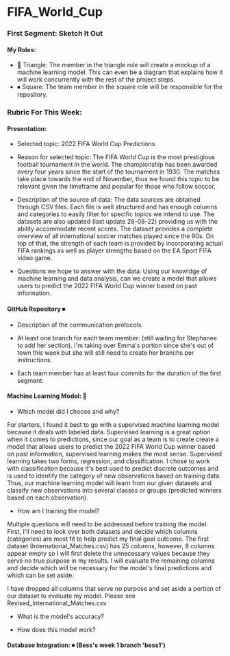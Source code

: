 # FIFA_World_Cup

### First Segment: Sketch It Out 
#### My Roles:
- 🔼 Triangle: The member in the triangle role will create a mockup of a machine learning model. This can even be a diagram that explains how it will work concurrently with the rest of the project steps.
- ⏹ Square: The team member in the square role will be responsible for the repository.

### Rubric For This Week:

#### Presentation: 
- Selected topic: 2022 FIFA World Cup Predictions 

- Reason for selected topic: The FIFA World Cup is the most prestigious football tournament in the world. The championship has been awarded every four years since the start of the tournament in 1930. The matches take place towards the end of November, thus we found this topic to be relevant given the timeframe and popular for those who follow soccor. 

- Description of the source of data: The data sources are obtained through CSV files. Each file is well structured and has enough columns and categories to easily filter for specific topics we intend to use. The datasets are also updated (last update 28-08-22) providing us with the ability accommodate recent scores. The dataset provides a complete overview of all international soccer matches played since the 90s. On top of that, the strength of each team is provided by incorporating actual FIFA rankings as well as player strengths based on the EA Sport FIFA video game.

- Questions we hope to answer with the data: Using our knowldge of machine learning and data analysis, can we create a model that allows users to predict the 2022 FIFA World Cup winner based on past information. 

#### GitHub Repository ⏹
- Description of the communication protocols: 

- At least one branch for each team member: (still waiting for Stephanee to add her section). I'm taking over Emma's portion since she's out of town this week but she will still need to create her branchs per instructions. 

- Each team member has at least four commits for the duration of the first segment: 

#### Machine Learning Model: 🔼
- Which model did I choose and why?

For starters, I found it best to go with a supervised machine learning model because it deals with labeled data. Supervised learning is a great option when it comes to predictions, since our goal as a team is to create create a model that allows users to predict the 2022 FIFA World Cup winner based on past information, supervised learning makes the most sense. Supervised learning takes two forms, regression, and classification. I chose to work with classification because it's best used to predict discrete outcomes and is used to identify the category of new observations based on training data.
Thus, our machine learning model will learn from our given datasets and classify new observations into several classes or groups (predicted winners based on each observation).

- How am I training the model?

Multiple questions will need to be addressed before training the model. First, I'll need to look over both datasets and decide which columns (categories) are most fit to help predict my final goal outcome. The first dataset (International_Matches.csv) has 25 columns, however, 8 columns appear empty so I will first delete the unnecessary values because they serve no true purpose in my results. I will evaluate the remaining columns and decide which will be necessary for the model's final predictions and which can be set aside. 

I have dropped all columns that serve no purpose and set aside a portion of our dataset to evaluate my model. Please see Revised_International_Matches.csv

- What is the model's accuracy?

- How does this model work?


#### Database Integration: ⏺ (Bess's week 1 branch 'bess1') 
